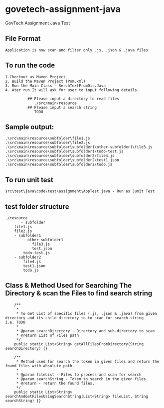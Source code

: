 # govetech-assignment-java
GovTech Assignment Java Test

## File Format

`````
Application is now scan and filter only .js, .json & .java files

``````

## To run the code

```
1.Checkout as Maven Project
2. Build the Maven Project (Pom.xml)
3. Run the Main Class - SerchTextFromDir.Java
4. Ater run It will ask for user to input following details.
          
          ## Please input a directory to read files
             ./src/main/resource
          ## Please input a search string
             TODO
```

## Sample output:

```
.\src\main\resource\subfolder\file1.js
.\src\main\resource\subfolder\file2.js
.\src\main\resource\subfolder\subfolder1\other-subfolder1\file3.js
.\src\main\resource\subfolder\subfolder1\todo-test.js
.\src\main\resource\subfolder\subfolder2\file4.js
.\src\main\resource\subfolder\subfolder2\test1.json
.\src\main\resource\subfolder\subfolder2\todo.js
```

## To run unit test

```
src\test\java\code\test\assignment\AppTest.java - Run as Junit Test
```

## test folder structure

```
./resource
       - subfolder
	file1.js 
	file2.js
	- subfolder1
		- other-subfolder1
			file3.js 
			test.json
		todo-test.js
	- subfolder2
		file4.js
		test1.json 
		todo.js 
```

## Class & Method Used for Searching The Directory & scan the Files to find search string

```
	/**
	 * 
	 * To Get List of specific files (.js, .json & .java) from given directory and its child directory to to scan for search string 		i.e. TODO
	 * 
	 * @param searchDirectory - Directory and sub-directory to scan 
	 * @return List of Files path
	 */
	public static List<String> getAllFilesFromDirectory(String searchDirectory) {}
	
	/**
	 * Method used for search the token in given files and return the found files with absolute path.
	 * 
	 * @param fileList - Files to process and scan for search 
	 * @param searchString - Token to search in the given files
	 * @return - return the found files.
	 */
	public static List<String> searchAndGetFilesUsingSearchString(List<String> fileList, String searchString) {}

```
